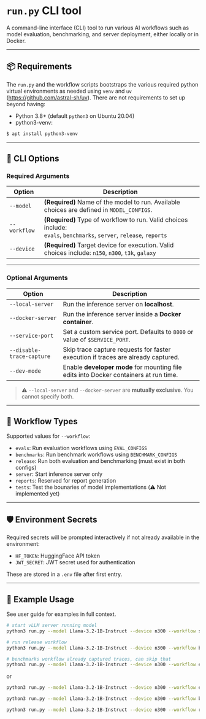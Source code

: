 # `run.py` CLI tool


A command-line interface (CLI) tool to run various AI workflows such as model evaluation, benchmarking, and server deployment, either locally or in Docker.

---

## 📦 Requirements

The `run.py` and the workflow scripts bootstraps the various required python virtual environments as needed using `venv` and `uv` (https://github.com/astral-sh/uv). There are not requirements to set up beyond having:

- Python 3.8+ (default `python3` on Ubuntu 20.04)
- python3-venv: 
```bash
$ apt install python3-venv
```

---

## 🔧 CLI Options

### Required Arguments

| Option         | Description                                                                                  |
|----------------|----------------------------------------------------------------------------------------------|
| `--model`      | **(Required)** Name of the model to run. Available choices are defined in `MODEL_CONFIGS`. |
| `--workflow`   | **(Required)** Type of workflow to run. Valid choices include:<br>`evals`, `benchmarks`, `server`, `release`, `reports` |
| `--device`     | **(Required)** Target device for execution. Valid choices include: `n150`, `n300`, `t3k`, `galaxy` |

---

### Optional Arguments

| Option                   | Description                                                                                      |
|--------------------------|--------------------------------------------------------------------------------------------------|
| `--local-server`         | Run the inference server on **localhost**.                                                      |
| `--docker-server`        | Run the inference server inside a **Docker container**.                                          |
| `--service-port`         | Set a custom service port. Defaults to `8000` or value of `$SERVICE_PORT`.                      |
| `--disable-trace-capture`| Skip trace capture requests for faster execution if traces are already captured.                |
| `--dev-mode`             | Enable **developer mode** for mounting file edits into Docker containers at run time.                                     |

> ⚠️ `--local-server` and `--docker-server` are **mutually exclusive**. You cannot specify both.

---

## 🧪 Workflow Types

Supported values for `--workflow`:

- `evals`: Run evaluation workflows using `EVAL_CONFIGS`
- `benchmarks`: Run benchmark workflows using `BENCHMARK_CONFIGS`
- `release`: Run both evaluation and benchmarking (must exist in both configs)
- `server`: Start inference server only
- `reports`: Reserved for report generation
- `tests`: Test the bounaries of model implementations (⚠️ Not implemented yet)

---

## 🛡️ Environment Secrets

Required secrets will be prompted interactively if not already available in the environment:

- `HF_TOKEN`: HuggingFace API token
- `JWT_SECRET`: JWT secret used for authentication

These are stored in a `.env` file after first entry.

---

## 🚀 Example Usage

See user guide for examples in full context.

```bash
# start vLLM server running model
python3 run.py --model Llama-3.2-1B-Instruct --device n300 --workflow server --docker-server

# run release workflow
python3 run.py --model Llama-3.2-1B-Instruct --device n300 --workflow benchmarks 

# benchmarks workflow already captured traces, can skip that
python3 run.py --model Llama-3.2-1B-Instruct --device n300 --workflow evals --disable-trace-capture
```

or 

```bash
python3 run.py --model Llama-3.2-1B-Instruct --device n300 --workflow evals --docker-server
```


```bash
python3 run.py --model Llama-3.2-1B-Instruct --device n300 --workflow benchmarks --docker-server
```

```bash
python3 run.py --model Llama-3.2-1B-Instruct --device n300 --workflow reports
```
